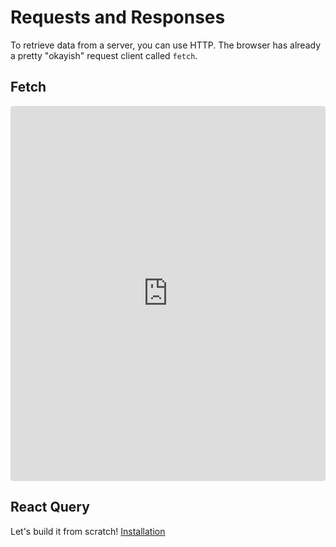 # Requests and Responses

To retrieve data from a server, you can use HTTP.
The browser has already a pretty "okayish" request client called `fetch`.

## Fetch

<iframe src="https://codesandbox.io/embed/sad-breeze-vqm8ok?fontsize=14&hidenavigation=1&theme=dark"
     style="width:100%; height:600px; border:0; border-radius: 4px; overflow:hidden;"
     title="sad-breeze-vqm8ok"
     allow="accelerometer; ambient-light-sensor; camera; encrypted-media; geolocation; gyroscope; hid; microphone; midi; payment; usb; vr; xr-spatial-tracking"
     sandbox="allow-forms allow-modals allow-popups allow-presentation allow-same-origin allow-scripts"
   ></iframe>

## React Query

Let's build it from scratch!
[Installation](https://tanstack.com/query/v4/docs/installation)
